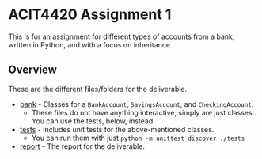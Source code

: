 # ACIT4420 Assignment 1

This is for an assignment for different types of accounts
from a bank, written in Python, and with a focus on inheritance.

## Overview

These are the different files/folders for the deliverable.

- [bank](./bank/) - Classes for a `BankAccount`, `SavingsAccount`, and `CheckingAccount`.
  - These files do not have anything interactive, simply are just classes.
    You can use the tests, below, instead.
- [tests](./tests/) - Includes unit tests for the above-mentioned classes.
  - You can run them with just `python -m unittest discover ./tests`
- [report](./report.pdf) - The report for the deliverable.
